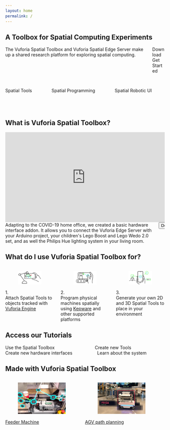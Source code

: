 ```yaml
---
layout: home
permalink: /
---
```

<section class="section">
    <div class="container">
        <h2 class="title">A Toolbox for Spatial Computing Experiments</h2>
        <div class="columns is-vcentered  is-multiline ">
            <div class="column">
                <div class=" subtitle">The Vuforia Spatial Toolbox and Vuforia Spatial Edge Server make up a shared
                    research platform for
                    exploring spatial computing.
                </div>
            </div>
            <div class="column is-one-third is-vcentered ">
                <div class="buttons is-pulled-right is-vcentered ">
                    <div class="button is-outlined is-medium is-dark"
                            onclick="location.href='https://spatialtoolbox.vuforia.com/docs/download';">Download
                    </div><div class="button  is-outlined  is-medium  is-dark"
                            onclick="location.href='https://spatialtoolbox.vuforia.com/docs/use';">Get Started
                    </div>
                </div>
            </div>
        </div>
</div></section><section class="section">
<div class="container">
        <div class="columns is-vcentered is-centered is-multiline ">
            <div class="column is-one-third is-vcentered is-centered">
                <p><img src="resources/distance.gif" alt=""/></p>
                <div class="subtitle">Spatial Tools</div>
            </div>
            <div class="column is-one-third">
                <p><img src="resources/vst.gif" alt=""/></p>
                <div class="subtitle">Spatial Programming</div>
            </div>
            <div class="column is-one-third">
                <p><img src="resources/mir.gif" alt=""/></p>
                <div class="subtitle">Spatial Robotic UI</div>
            </div>
        </div>
    </div>
    <div class="container">&nbsp;
    </div>
    <div class="container">&nbsp;
    </div>
    <div class="container">&nbsp;
    </div>
    <div class="container">
        <h1 class="title header-home">What is Vuforia Spatial Toolbox?</h1>
        <div class="column is-full" style="position: relative; width: 100%; height: 0; padding-bottom: 56.25%;">
            <iframe src="https://www.youtube.com/embed/k3uHFk1PAAM?rel=0" frameborder="0" allow="autoplay;"
                    allowfullscreen class="video"
                    style="position: absolute;top: 0; left: 0; width: 100%; height: 100%;">
                <img src="resources/toolboxVideoPlaceholder.jpg" border="0">
            </iframe>
        </div>
    </div>
</section>
<section class="section is-small">
    <div class="container">
        <div class="columns is-vcentered  is-multiline ">
            <div class="column">
                <div class=" subtitle">Adapting to the COVID-19 home office, we created a basic hardware interface
                    addon. It allows you to connect the Vuforia Edge Server with your Arduino project, your children's
                    Lego Boost and Lego Wedo 2.0 set, and as well the Philips Hue lighting system in your living room.
                </div>
            </div>
            <div class="column is-one-quarter is-vcentered ">
                <div class="buttons is-pulled-right is-vcentered ">
                    <button class="button  is-outlined  is-medium  is-pulled-right is-dark"
                            onclick="location.href='https://github.com/ptcrealitylab/vuforia-spatial-basic-interfaces-addon';"><span
                            class="icon is-medium">
        <i class="fab fa-github"></i>
            </span>
                        <span>Download</span>
                    </button>
                </div>
            </div>
        </div>
    </div>
</section>
<section class="section">
    <div class="container">
        <h1 class="title header-home">What do I use <span class="highlight">Vuforia Spatial Toolbox</span> for?</h1>
        <div class="columns is-centered is-multiline">
            <div class="column is-one-third">
                <figure class="image is-5by3">
                    <img src="resources/what1.png" alt="Attach spatial tools graphic"/>
                </figure>
                <div class="column subtitle">
                    <span class="num-highlight">1.</span><br/> Attach Spatial Tools to objects tracked with <a
                        href="https://developer.vuforia.com">Vuforia Engine</a>
                </div>
            </div>
            <div class="column is-one-third">
                <figure class="image is-5by3">
                    <img src="resources/what2.png" alt="Program physical machines graphic"/>
                </figure>
                <div class="column subtitle">
                    <span class="num-highlight">2.</span><br/> Program physical machines spatially using <a
                        href="https://www.kepware.com">Kepware</a> and other supported platforms
                </div>
            </div>
            <div class="column is-one-third">
                <figure class="image is-5by3">
                    <img src="resources/what3.png" alt="Generate your own tools graphic"/>
                </figure>
                <div class="column subtitle">
                    <span class="num-highlight">3.</span><br/> Generate your own 2D and 3D Spatial Tools to place in
                    your environment
                </div>
            </div>
        </div>
    </div>
</section>
<section class="section is-small">
    <div class="container">
        <h1 class="title header-home">Access our Tutorials</h1>
        <div class="columns is-vcentered is-centered  is-multiline ">
            <div class="column is-half">
                <div class="button  is-outlined  is-medium  is-fullwidth is-dark"
                     onclick="location.href='https://spatialtoolbox.vuforia.com/docs/use/using-the-app';">
                    Use the Spatial Toolbox
                </div>
            </div>
            <div class="column is-half">
                <div class="button  is-outlined  is-medium  is-fullwidth is-dark"
                     onclick="location.href='https://spatialtoolbox.vuforia.com/docs/develop/spatial-tools/tutorial';">
                    Create new Tools
                </div>
            </div>
        </div>
        <div class="columns is-vcentered is-centered">
            <div class="column is-half">
                <div class="button  is-outlined  is-medium  is-fullwidth is-dark"
                     onclick="location.href='https://spatialtoolbox.vuforia.com/docs/develop/hardware-interfaces/tutorial';">
                    Create new hardware interfaces
                </div>
            </div>
            <div class="column is-half">
                <div class="button  is-outlined  is-medium  is-fullwidth is-dark"
                     onclick="location.href='https://spatialtoolbox.vuforia.com/docs/dive-deeper/system-architecture';">
                    Learn about the system
                </div>
            </div>
        </div>
    </div>
</section>
<section class="section">
    <div class="container">
        <h1 class="title header-home">Made with Vuforia Spatial Toolbox</h1>
        <div class="columns is-vcentered is-centered  is-multiline">
            <div class="column is-one-third">
                <div class="card">
                    <a href="https://www.ptc.com/en/about/reality-lab/portfolio/research/editing-reality">
                        <div class="card-image">
                            <figure class="image is-5by3">
                                <img src="resources/feeder.jpg" alt="Placeholder image">
                            </figure>
                        </div>
                    </a>
                    <div class="card-content subtitle">
                        <a href="https://www.ptc.com/en/about/reality-lab/portfolio/research/editing-reality">Feeder
                            Machine</a>
                    </div>
                </div>
            </div>
            <div class="column is-one-third">
                <div class="card">
                    <a href="https://www.ptc.com/en/about/reality-lab/portfolio/research/kinetic-ar">
                        <div class="card-image">
                            <figure class="image is-5by3">
                                <img src="resources/frida.jpg" alt="Placeholder image">
                            </figure>
                        </div>
                    </a>
                    <div class="card-content">
                        <div class="content subtitle">
                            <a href="https://www.ptc.com/en/about/reality-lab/portfolio/research/kinetic-ar">AGV path
                                planning</a>
                        </div>
                    </div>
                </div>
            </div>
            <div class="column is-one-third  is-pulled-left">
            </div>
        </div>
    </div>
</section>